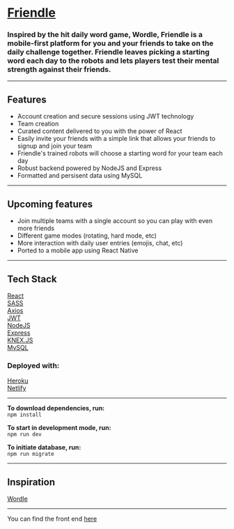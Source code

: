 # [Friendle](https://friendle.one/)

### Inspired by the hit daily word game, Wordle, Friendle is a mobile-first platform for you and your friends to take on the daily challenge together. Friendle leaves picking a starting word each day to the robots and lets players test their mental strength against their friends.

---

## Features

- Account creation and secure sessions using JWT technology
- Team creation
- Curated content delivered to you with the power of React
- Easily invite your friends with a simple link that allows your friends to signup and join your team
- Friendle's trained robots will choose a starting word for your team each day
- Robust backend powered by NodeJS and Express
- Formatted and persisent data using MySQL

---

## Upcoming features

- Join multiple teams with a single account so you can play with even more friends
- Different game modes (rotating, hard mode, etc)
- More interaction with daily user entries (emojis, chat, etc)
- Ported to a mobile app using React Native

---

## Tech Stack

[React](https://reactjs.org/)  
[SASS](https://sass-lang.com/)  
[Axios](https://axios-http.com/docs/intro)  
[JWT](https://jwt.io/)  
[NodeJS](https://nodejs.org/en/)  
[Express](https://expressjs.com/)  
[KNEX.JS](http://knexjs.org/)  
[MySQL](https://www.mysql.com/)

### Deployed with:

[Heroku](https://www.heroku.com/)  
[Netlify](https://www.netlify.com/)

---

**To download dependencies, run:**  
`npm install`

**To start in development mode, run:**  
`npm run dev`

**To initiate database, run:**  
`npm run migrate`

---

## Inspiration

[Wordle](https://www.nytimes.com/games/wordle/index.html)

---

You can find the front end [here](https://github.com/WebBrantDev/friendle_front_end)
